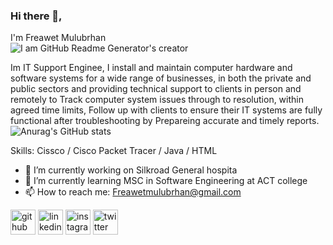 ### Hi there 👋, 
I'm Freawet Mulubrhan     
![I am GitHub Readme Generator's creator](https://instagram.fadd1-1.fna.fbcdn.net/v/t51.2885-19/402883888_3830210027307452_5847536395861348127_n.jpg?stp=dst-jpg_s150x150&_nc_ht=instagram.fadd1-1.fna.fbcdn.net&_nc_cat=108&_nc_ohc=4O0AiNk2HOwAX9rWtW9&edm=ABmJApABAAAA&ccb=7-5&oh=00_AfArShvKAKmWZFhBmoO06ipQtxBh7tpw4sToiY1ZkfDdoA&oe=6558E058&_nc_sid=b41fef)

 Im IT Support Enginee, I install and maintain computer hardware and software systems for a wide range of businesses, in both the private and public sectors and providing technical support to clients in person and remotely to Track computer system issues through to resolution, within agreed time limits, Follow up with clients to ensure their IT systems are fully functional after troubleshooting by Prepareing accurate and timely reports.
![Anurag's GitHub stats](https://github-readme-stats.vercel.app/api?username=Freawet&theme=dark&show_icons=true)

Skills: Cissco / Cisco Packet Tracer / Java / HTML 

- 🔭 I’m currently working on Silkroad General hospita 
- 🌱 I’m currently learning MSC in Software Engineering at ACT college 
- 📫 How to reach me: Freawetmulubrhan@gmail.com 


[<img src='https://cdn.jsdelivr.net/npm/simple-icons@3.0.1/icons/github.svg' alt='github' height='40'>](https://github.com/Freawet)  [<img src='https://cdn.jsdelivr.net/npm/simple-icons@3.0.1/icons/linkedin.svg' alt='linkedin' height='40'>](https://www.linkedin.com/in/Freawet/)  [<img src='https://cdn.jsdelivr.net/npm/simple-icons@3.0.1/icons/instagram.svg' alt='instagram' height='40'>](https://www.instagram.com/Haben-Mulu/)  [<img src='https://cdn.jsdelivr.net/npm/simple-icons@3.0.1/icons/twitter.svg' alt='twitter' height='40'>](https://twitter.com/Haben04)  






